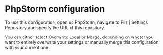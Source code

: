 # PhpStorm configuration

To use this configuration, open up PhpStorm, navigate to File | Settings Repository and specify the URL of this repository.

You can either select Overwrite Local or Merge, depending on wheter you want to entirely overwrite your settings or manually merge this configuration with your current one.
